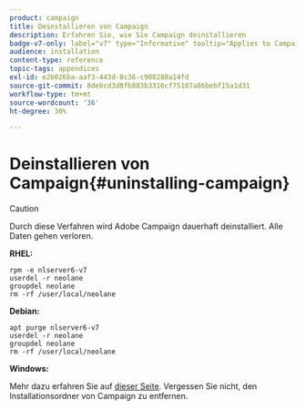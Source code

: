 ```yaml
---
product: campaign
title: Deinstallieren von Campaign
description: Erfahren Sie, wie Sie Campaign deinstallieren
badge-v7-only: label="v7" type="Informative" tooltip="Applies to Campaign Classic v7 only"
audience: installation
content-type: reference
topic-tags: appendices
exl-id: e2b026ba-aaf3-443d-8c36-c908288a14fd
source-git-commit: 8debcd3d8fb883b3316cf75187a86bebf15a1d31
workflow-type: tm+mt
source-wordcount: '36'
ht-degree: 30%

---
```


# Deinstallieren von Campaign{#uninstalling-campaign}



>[!CAUTION]
>
>Durch diese Verfahren wird Adobe Campaign dauerhaft deinstalliert. Alle Daten gehen verloren.

**RHEL:**

```
rpm -e nlserver6-v7
userdel -r neolane
groupdel neolane
rm -rf /user/local/neolane
```

**Debian:**

```
apt purge nlserver6-v7
userdel -r neolane
groupdel neolane
rm -rf /user/local/neolane
```

**Windows:**

Mehr dazu erfahren Sie auf [dieser Seite](../../migration/using/migrating-in-windows-for-adobe-campaign-7.md#deleting-and-cleansing-adobe-campaign-previous-version). Vergessen Sie nicht, den Installationsordner von Campaign zu entfernen.
